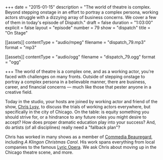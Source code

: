 +++
date = "2015-01-15"
description = "The world of theatre is complex. Beyond stepping onstage in an effort to portray a complex persona, working actors struggle with a dizzying array of business concerns. We cover a few of them in today's episode of Dispatch."
draft = false
duration = "1:03:00"
explicit = false
layout = "episode"
number = 79
show = "dispatch"
title = "On Stage"

[[assets]]
  contentType = "audio/mpeg"
  filename = "dispatch_79.mp3"
  format = "mp3"

[[assets]]
  contentType = "audio/ogg"
  filename = "dispatch_79.ogg"
  format = "ogg"

+++
The world of theatre is a complex one, and as a working actor, you're faced with challenges on many fronts. Outside of stepping onstage to portray a complex persona in a believable manner, there are business, career, and financial concerns &mdash; much like those that pester anyone in a creative field.

Today in the studio, your hosts are joined by working actor and friend of the show, [Chris Lysy](http://chrislysy.com), to discuss the trials of working actors everywhere, but specifically in the city of Chicago. On the table: is equity something you should strive for, or a hindrance to any future roles you might desire to accept? How does proper dramatic education play into your success? And, do artists (of all disciplines) really need a "fallback plan"?

Chris has worked in many shows as a member of [Commedia Beauregard](http://cbtheatre.org), including *A Klingon Christmas Carol*. His work spans everything from local companies to the famous [Lyric Opera](http://www.lyricopera.org). We ask Chris about moving up in the Chicago theatre scene, and more.